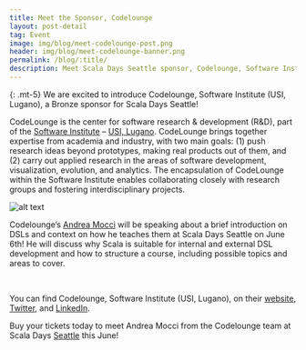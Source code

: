 ```yaml
---
title: Meet the Sponsor, Codelounge
layout: post-detail
tag: Event
image: img/blog/meet-codelounge-post.png
header: img/blog/meet-codelounge-banner.png
permalink: /blog/:title/
description: Meet Scala Days Seattle sponsor, Codelounge, Software Institute (USI, Lugano)! Learn more about this sponsor and see what they look forward to seeing in Seattle this year!
---
```

{: .mt-5}
We are excited to introduce Codelounge, Software Institute (USI, Lugano), a Bronze sponsor for Scala Days Seattle!

CodeLounge is the center for software research & development (R&D), part of the [Software Institute](http://si.usi.ch/) – [USI, Lugano](https://www.usi.ch/en). CodeLounge brings together expertise from academia and industry, with two main goals: (1) push research ideas beyond prototypes, making real products out of them, and (2) carry out applied research in the areas of software development, visualization, evolution, and analytics. The encapsulation of CodeLounge within the Software Institute enables collaborating closely with research groups and fostering interdisciplinary projects.

![alt text](/img/assets/sponsors/Sponsor-Card-codelounge.png)


Codelounge’s [Andrea Mocci](https://scaladays.org/seattle-2023/teaching-domain-specific-languages-in-scala) will be speaking about a brief introduction on DSLs and context on how he teaches them at Scala Days Seattle on June 6th!  He will discuss why Scala is suitable for internal and external DSL development and how to structure a course, including possible topics and areas to cover.


<br>


You can find Codelounge, Software Institute (USI, Lugano), on their [website](https://codelounge.si.usi.ch/), [Twitter](https://twitter.com/usisoftware), and [LinkedIn](https://www.linkedin.com/company/si-codelounge/).


Buy your tickets today to meet Andrea Mocci from the Codelounge team at Scala Days [Seattle](https://scaladays.org/seattle-2023/) this June!
